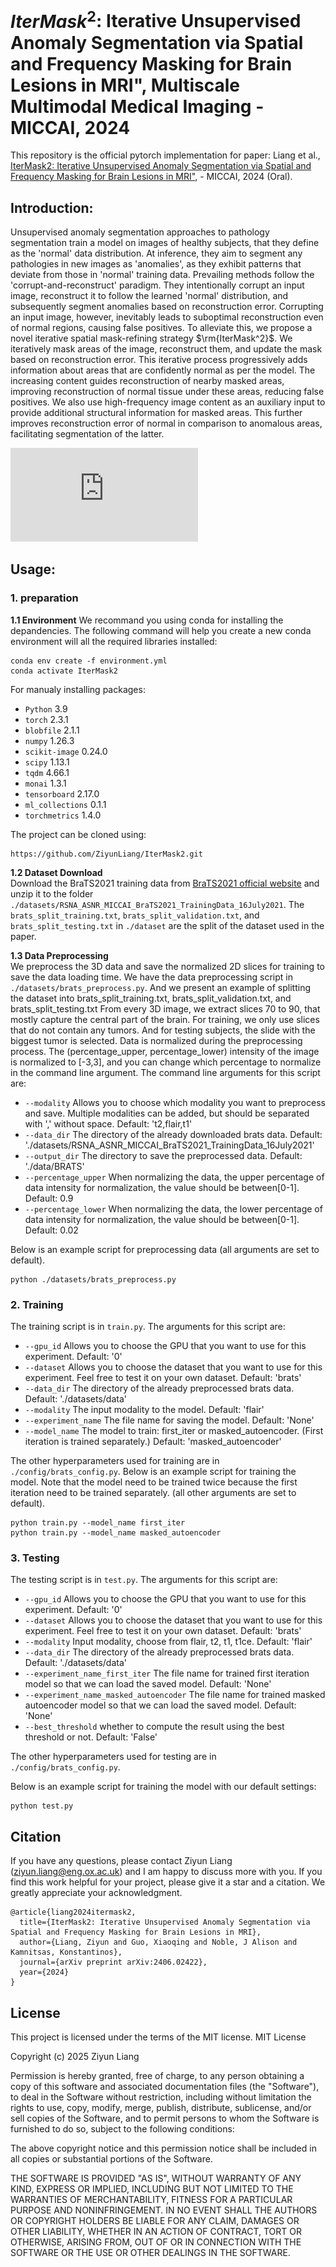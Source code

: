 # $IterMask^2$: Iterative Unsupervised Anomaly Segmentation via Spatial and Frequency Masking for Brain Lesions in MRI"</a>, Multiscale Multimodal Medical Imaging - MICCAI, 2024

This repository is the official pytorch implementation for paper: Liang et al., <a href="https://arxiv.org/abs/2308.16150"> IterMask2: Iterative Unsupervised Anomaly Segmentation via Spatial and Frequency Masking for Brain Lesions in MRI"</a>, - MICCAI, 2024 (Oral).


## Introduction:
Unsupervised anomaly segmentation approaches to pathology segmentation train a model on images of healthy subjects, that they define as the 'normal' data distribution. At inference, they aim to segment any pathologies in new images as 'anomalies', as they exhibit patterns that deviate from those in 'normal' training data.
Prevailing methods follow the 'corrupt-and-reconstruct' paradigm. They intentionally corrupt an input image, reconstruct it to follow the learned 'normal' distribution, and subsequently segment anomalies based on reconstruction error. Corrupting an input image, however, inevitably leads to suboptimal reconstruction even of normal regions, causing false positives. 
To alleviate this, we propose a novel iterative spatial mask-refining strategy $\rm{IterMask^2}$. 
We iteratively mask areas of the image, reconstruct them, and update the mask based on reconstruction error. This iterative process progressively adds information about areas that are confidently normal as per the model. The increasing content guides reconstruction of nearby masked areas, improving reconstruction of normal tissue under these areas, reducing false positives. 
We also use high-frequency image content as an auxiliary input to provide additional structural information for masked areas. This further improves reconstruction error of normal in comparison to anomalous areas, facilitating segmentation of the latter. 


[//]: # 
![Image text](https://github.com/ZiyunLiang/IterMask2/blob/main/img/img1.pdf)

[//]: # (![Image text]&#40;https://github.com/ZiyunLiang/Itermask2/img/img2.png&#41;)

## Usage:

### 1. preparation
**1.1 Environment**
We recommand you using conda for installing the depandencies.
The following command will help you create a new conda environment will all the required libraries installed: 
```
conda env create -f environment.yml
conda activate IterMask2
```
For manualy installing packages:
- `Python`                 3.9
- `torch`                   2.3.1
- `blobfile`                2.1.1
- `numpy`                   1.26.3
- `scikit-image`            0.24.0
- `scipy`                   1.13.1
- `tqdm`                    4.66.1
- `monai`                   1.3.1
- `tensorboard`            2.17.0
- `ml_collections`         0.1.1
- `torchmetrics`             1.4.0

The project can be cloned using:
```
https://github.com/ZiyunLiang/IterMask2.git
```
**1.2 Dataset Download**\
Download the BraTS2021 training data from <a href="http://www.braintumorsegmentation.org/">BraTS2021 official website</a> and unzip it to the folder `./datasets/RSNA_ASNR_MICCAI_BraTS2021_TrainingData_16July2021`.
The `brats_split_training.txt`, `brats_split_validation.txt`, and `brats_split_testing.txt` in `./dataset` are the split of the dataset used in the paper. 

**1.3 Data Preprocessing**\
We preprocess the 3D data and save the normalized 2D slices for training to save the data loading time.
We have the data preprocessing script in `./datasets/brats_preprocess.py`. And we present an example of splitting the dataset into brats_split_training.txt, brats_split_validation.txt, and brats_split_testing.txt
From every 3D image, we extract slices 70 to 90, that mostly capture the central part of the brain. For training, we only use slices that
do not contain any tumors. And for testing subjects, the slide with the biggest tumor is selected. Data is normalized during the preprocessing process. The (percentage_upper, percentage_lower) intensity of the image is normalized to [-3,3], and you can change which percentage to normalize in the command line argument.
The command line arguments for this script are:
  - `--modality` Allows you to choose which modality you want to preprocess and save. Multiple modalities can be added, but should be separated with ',' without space. Default: 't2,flair,t1'
  - `--data_dir` The directory of the already downloaded brats data. Default: './datasets/RSNA_ASNR_MICCAI_BraTS2021_TrainingData_16July2021'
  - `--output_dir` The directory to save the preprocessed data. Default: './data/BRATS'
  - `--percentage_upper` When normalizing the data, the upper percentage of data intensity for normalization, the value should be between[0-1]. Default: 0.9
  - `--percentage_lower` When normalizing the data, the lower percentage of data intensity for normalization, the value should be between[0-1]. Default: 0.02

Below is an example script for preprocessing data (all arguments are set to default).
```
python ./datasets/brats_preprocess.py 
```

### 2. Training

The training script is in `train.py`. The arguments for this script are:
  - `--gpu_id` Allows you to choose the GPU that you want to use for this experiment. Default: '0'
  - `--dataset` Allows you to choose the dataset that you want to use for this experiment. Feel free to test it on your own dataset. Default: 'brats'
  - `--data_dir` The directory of the already preprocessed brats data. Default: './datasets/data'
  - `--modality` The input modality to the model. Default: 'flair'
  - `--experiment_name` The file name for saving the model. Default: 'None'
  - `--model_name` The model to train: first_iter or masked_autoencoder. (First iteration is trained separately.) Default: 'masked_autoencoder'

The other hyperparameters used for training are in `./config/brats_config.py`. 
Below is an example script for training the model. Note that the model need to be trained twice 
because the first iteration need to be trained separately. (all other arguments are set to default).
```
python train.py --model_name first_iter
python train.py --model_name masked_autoencoder
```

### 3. Testing 
The testing script is in `test.py`.
The arguments for this script are:
  - `--gpu_id` Allows you to choose the GPU that you want to use for this experiment. Default: '0'
  - `--dataset` Allows you to choose the dataset that you want to use for this experiment. Feel free to test it on your own dataset. Default: 'brats'
  - `--modality` Input modality, choose from flair, t2, t1, t1ce. Default: 'flair'
  - `--data_dir` The directory of the already preprocessed brats data. Default: './datasets/data'
  - `--experiment_name_first_iter` The file name for trained first iteration model so that we can load the saved model. Default: 'None'
  - `--experiment_name_masked_autoencoder` The file name for trained masked autoencoder model so that we can load the saved model. Default: 'None'
  - `--best_threshold` whether to compute the result using the best threshold or not. Default: 'False'
  
The other hyperparameters used for testing are in `./config/brats_config.py`.

Below is an example script for training the model with our default settings:
```
python test.py
```

## Citation
If you have any questions, please contact Ziyun Liang (ziyun.liang@eng.ox.ac.uk) and I am happy to discuss more with you. 
If you find this work helpful for your project, please give it a star and a citation. 
We greatly appreciate your acknowledgment.
```
@article{liang2024itermask2,
  title={IterMask2: Iterative Unsupervised Anomaly Segmentation via Spatial and Frequency Masking for Brain Lesions in MRI},
  author={Liang, Ziyun and Guo, Xiaoqing and Noble, J Alison and Kamnitsas, Konstantinos},
  journal={arXiv preprint arXiv:2406.02422},
  year={2024}
}
```

## License
This project is licensed under the terms of the MIT license.
MIT License

Copyright (c) 2025 Ziyun Liang

Permission is hereby granted, free of charge, to any person obtaining a copy of this software and associated documentation files (the "Software"), to deal in the Software without restriction, including without limitation the rights to use, copy, modify, merge, publish, distribute, sublicense, and/or sell copies of the Software, and to permit persons to whom the Software is furnished to do so, subject to the following conditions:

The above copyright notice and this permission notice shall be included in all copies or substantial portions of the Software.

THE SOFTWARE IS PROVIDED "AS IS", WITHOUT WARRANTY OF ANY KIND, EXPRESS OR IMPLIED, INCLUDING BUT NOT LIMITED TO THE WARRANTIES OF MERCHANTABILITY, FITNESS FOR A PARTICULAR PURPOSE AND NONINFRINGEMENT. IN NO EVENT SHALL THE AUTHORS OR COPYRIGHT HOLDERS BE LIABLE FOR ANY CLAIM, DAMAGES OR OTHER LIABILITY, WHETHER IN AN ACTION OF CONTRACT, TORT OR OTHERWISE, ARISING FROM, OUT OF OR IN CONNECTION WITH THE SOFTWARE OR THE USE OR OTHER DEALINGS IN THE SOFTWARE. 

